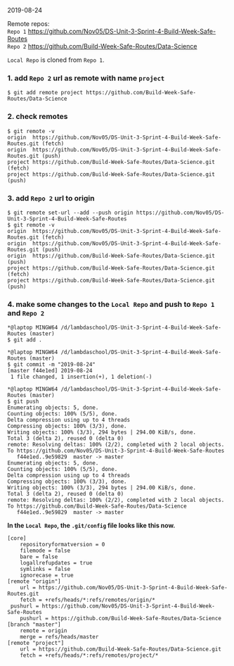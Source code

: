 2019-08-24

Remote repos:   
`Repo 1` https://github.com/Nov05/DS-Unit-3-Sprint-4-Build-Week-Safe-Routes  
`Repo 2` https://github.com/Build-Week-Safe-Routes/Data-Science

`Local Repo` is cloned from `Repo 1`.

### 1. add `Repo 2` url as remote with name `project`
```
$ git add remote project https://github.com/Build-Week-Safe-Routes/Data-Science
```

### 2. check remotes
```
$ git remote -v
origin  https://github.com/Nov05/DS-Unit-3-Sprint-4-Build-Week-Safe-Routes.git (fetch)
origin  https://github.com/Nov05/DS-Unit-3-Sprint-4-Build-Week-Safe-Routes.git (push)
project https://github.com/Build-Week-Safe-Routes/Data-Science.git (fetch)
project https://github.com/Build-Week-Safe-Routes/Data-Science.git (push)
```

### 3. add `Repo 2` url to origin   
```
$ git remote set-url --add --push origin https://github.com/Nov05/DS-Unit-3-Sprint-4-Build-Week-Safe-Routes
$ git remote -v
origin  https://github.com/Nov05/DS-Unit-3-Sprint-4-Build-Week-Safe-Routes.git (fetch)
origin  https://github.com/Nov05/DS-Unit-3-Sprint-4-Build-Week-Safe-Routes.git (push)
origin  https://github.com/Build-Week-Safe-Routes/Data-Science.git (push)
project https://github.com/Build-Week-Safe-Routes/Data-Science.git (fetch)
project https://github.com/Build-Week-Safe-Routes/Data-Science.git (push)
```

### 4. make some changes to the `Local Repo` and push to `Repo 1` and `Repo 2`  
```
*@laptop MINGW64 /d/lambdaschool/DS-Unit-3-Sprint-4-Build-Week-Safe-Routes (master)
$ git add .

*@laptop MINGW64 /d/lambdaschool/DS-Unit-3-Sprint-4-Build-Week-Safe-Routes (master)
$ git commit -m "2019-08-24"
[master f44e1ed] 2019-08-24
 1 file changed, 1 insertion(+), 1 deletion(-)

*@laptop MINGW64 /d/lambdaschool/DS-Unit-3-Sprint-4-Build-Week-Safe-Routes (master)
$ git push
Enumerating objects: 5, done.
Counting objects: 100% (5/5), done.
Delta compression using up to 4 threads
Compressing objects: 100% (3/3), done.
Writing objects: 100% (3/3), 294 bytes | 294.00 KiB/s, done.
Total 3 (delta 2), reused 0 (delta 0)
remote: Resolving deltas: 100% (2/2), completed with 2 local objects.
To https://github.com/Nov05/DS-Unit-3-Sprint-4-Build-Week-Safe-Routes
   f44e1ed..9e59829  master -> master
Enumerating objects: 5, done.
Counting objects: 100% (5/5), done.
Delta compression using up to 4 threads
Compressing objects: 100% (3/3), done.
Writing objects: 100% (3/3), 294 bytes | 294.00 KiB/s, done.
Total 3 (delta 2), reused 0 (delta 0)
remote: Resolving deltas: 100% (2/2), completed with 2 local objects.
To https://github.com/Build-Week-Safe-Routes/Data-Science
   f44e1ed..9e59829  master -> master
```

**In the `Local Repo`, the `.git/config` file looks like this now.**
```
[core]
	repositoryformatversion = 0
	filemode = false
	bare = false
	logallrefupdates = true
	symlinks = false
	ignorecase = true
[remote "origin"]
	url = https://github.com/Nov05/DS-Unit-3-Sprint-4-Build-Week-Safe-Routes.git
	fetch = +refs/heads/*:refs/remotes/origin/*
 pushurl = https://github.com/Nov05/DS-Unit-3-Sprint-4-Build-Week-Safe-Routes
	pushurl = https://github.com/Build-Week-Safe-Routes/Data-Science
[branch "master"]
	remote = origin
	merge = refs/heads/master
[remote "project"]
	url = https://github.com/Build-Week-Safe-Routes/Data-Science.git
	fetch = +refs/heads/*:refs/remotes/project/*
```

